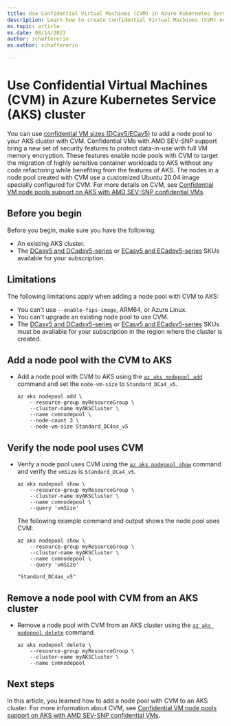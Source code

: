 ```yaml
---
title: Use Confidential Virtual Machines (CVM) in Azure Kubernetes Service (AKS)
description: Learn how to create Confidential Virtual Machines (CVM) node pools with Azure Kubernetes Service (AKS)
ms.topic: article
ms.date: 08/14/2023
author: schaffererin
ms.author: schaffererin

---
```


# Use Confidential Virtual Machines (CVM) in Azure Kubernetes Service (AKS) cluster

You can use [confidential VM sizes (DCav5/ECav5)][cvm-announce] to add a node pool to your AKS cluster with CVM. Confidential VMs with AMD SEV-SNP support bring a new set of security features to protect data-in-use with full VM memory encryption. These features enable node pools with CVM to target the migration of highly sensitive container workloads to AKS without any code refactoring while benefiting from the features of AKS. The nodes in a node pool created with CVM use a customized Ubuntu 20.04 image specially configured for CVM. For more details on CVM, see [Confidential VM node pools support on AKS with AMD SEV-SNP confidential VMs][cvm].

## Before you begin

Before you begin, make sure you have the following:

- An existing AKS cluster.
- The [DCasv5 and DCadsv5-series][cvm-subs-dc] or [ECasv5 and ECadsv5-series][cvm-subs-ec] SKUs available for your subscription.

## Limitations

The following limitations apply when adding a node pool with CVM to AKS:

- You can't use `--enable-fips-image`, ARM64, or Azure Linux.
- You can't upgrade an existing node pool to use CVM.
- The [DCasv5 and DCadsv5-series][cvm-subs-dc] or [ECasv5 and ECadsv5-series][cvm-subs-ec] SKUs must be available for your subscription in the region where the cluster is created.

## Add a node pool with the CVM to AKS

- Add a node pool with CVM to AKS using the [`az aks nodepool add`][az-aks-nodepool-add] command and set the `node-vm-size` to `Standard_DCa4_v5`.

    ```azurecli-interactive
    az aks nodepool add \
        --resource-group myResourceGroup \
        --cluster-name myAKSCluster \
        --name cvmnodepool \
        --node-count 3 \
        --node-vm-size Standard_DC4as_v5 
    ```

## Verify the node pool uses CVM

- Verify a node pool uses CVM using the [`az aks nodepool show`][az-aks-nodepool-show] command and verify the `vmSize` is `Standard_DCa4_v5`.

    ```azurecli-interactive
    az aks nodepool show \
        --resource-group myResourceGroup \
        --cluster-name myAKSCluster \
        --name cvmnodepool \
        --query 'vmSize'
    ```

    The following example command and output shows the node pool uses CVM:

    ```output
    az aks nodepool show \
        --resource-group myResourceGroup \
        --cluster-name myAKSCluster \
        --name cvmnodepool \
        --query 'vmSize'

    "Standard_DC4as_v5"
    ```

## Remove a node pool with CVM from an AKS cluster

- Remove a node pool with CVM from an AKS cluster using the [`az aks nodepool delete`][az-aks-nodepool-delete] command.

    ```azurecli-interactive
    az aks nodepool delete \
        --resource-group myResourceGroup \
        --cluster-name myAKSCluster \
        --name cvmnodepool
    ```

## Next steps

In this article, you learned how to add a node pool with CVM to an AKS cluster. For more information about CVM, see [Confidential VM node pools support on AKS with AMD SEV-SNP confidential VMs][cvm].

<!-- LINKS - Internal -->
[cvm]: ../confidential-computing/confidential-node-pool-aks.md
[cvm-announce]: https://techcommunity.microsoft.com/t5/azure-confidential-computing/azure-confidential-vms-using-sev-snp-dcasv5-ecasv5-are-now/ba-p/3573747
[cvm-subs-dc]: ../virtual-machines/dcasv5-dcadsv5-series.md
[cvm-subs-ec]: ../virtual-machines/ecasv5-ecadsv5-series.md
[az-aks-nodepool-add]: /cli/azure/aks/nodepool#az_aks_nodepool_add
[az-aks-nodepool-show]: /cli/azure/aks/nodepool#az_aks_nodepool_show
[az-aks-nodepool-delete]: /cli/azure/aks/nodepool#az_aks_nodepool_delete

